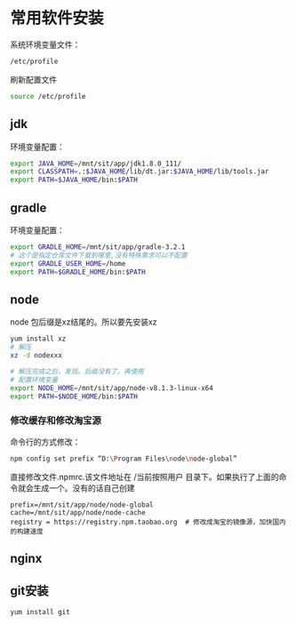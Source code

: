 # 常用软件安装

系统环境变量文件：
```bash
/etc/profile
```
刷新配置文件
```bash
source /etc/profile
```

## jdk
环境变量配置：

```bash
export JAVA_HOME=/mnt/sit/app/jdk1.8.0_111/
export CLASSPATH=.:$JAVA_HOME/lib/dt.jar:$JAVA_HOME/lib/tools.jar
export PATH=$JAVA_HOME/bin:$PATH
```

## gradle
环境变量配置：
```bash
export GRADLE_HOME=/mnt/sit/app/gradle-3.2.1
# 这个是指定仓库文件下载到哪里,没有特殊需求可以不配置
export GRADLE_USER_HOME=/home
export PATH=$GRADLE_HOME/bin:$PATH

```

## node
node 包后缀是xz结尾的。所以要先安装xz
```bash
yum install xz
# 解压
xz -d nodexxx

# 解压完成之后，发现。后缀没有了。再使用
# 配置环境变量
export NODE_HOME=/mnt/sit/app/node-v8.1.3-linux-x64
export PATH=$NODE_HOME/bin:$PATH
```
### 修改缓存和修改淘宝源
命令行的方式修改：
```bash
npm config set prefix “D:\Program Files\node\node-global”
```

直接修改文件.npmrc.该文件地址在 /当前按照用户 目录下。如果执行了上面的命令就会生成一个。没有的话自己创建
```
prefix=/mnt/sit/app/node/node-global
cache=/mnt/sit/app/node/node-cache
registry = https://registry.npm.taobao.org  # 修改成淘宝的镜像源，加快国内的构建速度
```


## nginx

## git安装
```bash
yum install git 
```
